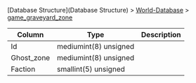 [Database Structure](Database Structure) > [World-Database](World-Database) > [game_graveyard_zone](game_graveyard_zone)

Column | Type | Description
--- | --- | ---
Id | mediumint(8) unsigned | 
Ghost_zone | mediumint(8) unsigned | 
Faction | smallint(5) unsigned | 
